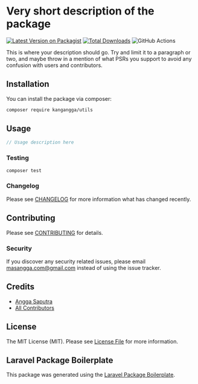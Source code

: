 # Very short description of the package

[![Latest Version on Packagist](https://img.shields.io/packagist/v/kangangga/utils.svg?style=flat-square)](https://packagist.org/packages/kangangga/utils)
[![Total Downloads](https://img.shields.io/packagist/dt/kangangga/utils.svg?style=flat-square)](https://packagist.org/packages/kangangga/utils)
![GitHub Actions](https://github.com/kangangga/utils/actions/workflows/main.yml/badge.svg)

This is where your description should go. Try and limit it to a paragraph or two, and maybe throw in a mention of what PSRs you support to avoid any confusion with users and contributors.

## Installation

You can install the package via composer:

```bash
composer require kangangga/utils
```

## Usage

```php
// Usage description here
```

### Testing

```bash
composer test
```

### Changelog

Please see [CHANGELOG](CHANGELOG.md) for more information what has changed recently.

## Contributing

Please see [CONTRIBUTING](CONTRIBUTING.md) for details.

### Security

If you discover any security related issues, please email masangga.com@gmail.com instead of using the issue tracker.

## Credits

-   [Angga Saputra](https://github.com/kangangga)
-   [All Contributors](../../contributors)

## License

The MIT License (MIT). Please see [License File](LICENSE.md) for more information.

## Laravel Package Boilerplate

This package was generated using the [Laravel Package Boilerplate](https://laravelpackageboilerplate.com).
